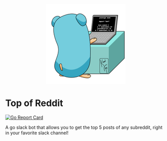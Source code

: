 <p align="center">
  <img src="docs/gopher-typing.gif" height="250">
</p>

# Top of Reddit

[![Go Report Card](https://goreportcard.com/badge/github.com/tempor1s/topofreddit)](https://goreportcard.com/report/github.com/tempor1s/topofreddit)

A go slack bot that allows you to get the top 5 posts of any subreddit, right in your favorite slack channel!
